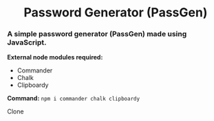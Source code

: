 # <div align="center">Password Generator (PassGen)</div>
### A simple password generator (PassGen) made using JavaScript.

**External node modules required:**
  * Commander
  * Chalk
  * Clipboardy

**Command:** `npm i commander chalk clipboardy`

Clone 
